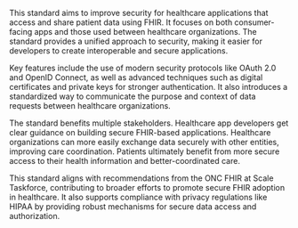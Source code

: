 This standard aims to improve security for healthcare applications that access and share patient data using FHIR. It focuses on both consumer-facing apps and those used between healthcare organizations. The standard provides a unified approach to security, making it easier for developers to create interoperable and secure applications.

Key features include the use of modern security protocols like OAuth 2.0 and OpenID Connect, as well as advanced techniques such as digital certificates and private keys for stronger authentication. It also introduces a standardized way to communicate the purpose and context of data requests between healthcare organizations.

The standard benefits multiple stakeholders. Healthcare app developers get clear guidance on building secure FHIR-based applications. Healthcare organizations can more easily exchange data securely with other entities, improving care coordination. Patients ultimately benefit from more secure access to their health information and better-coordinated care.

This standard aligns with recommendations from the ONC FHIR at Scale Taskforce, contributing to broader efforts to promote secure FHIR adoption in healthcare. It also supports compliance with privacy regulations like HIPAA by providing robust mechanisms for secure data access and authorization.